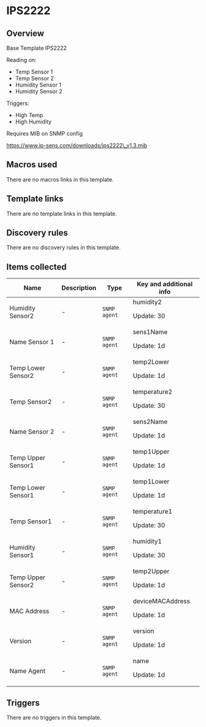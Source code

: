 # IPS2222

## Overview

Base Template IPS2222


Reading on:


* Temp Sensor 1
* Temp Sensor 2
* Humidity Sensor 1
* Humidity Sensor 2


Triggers:


* High Temp
* High Humidity


 


Requires MIB on SNMP config


https://www.ip-sens.com/downloads/ips2222\_v1.3.mib



## Macros used

There are no macros links in this template.

## Template links

There are no template links in this template.

## Discovery rules

There are no discovery rules in this template.

## Items collected

|Name|Description|Type|Key and additional info|
|----|-----------|----|----|
|Humidity Sensor2|<p>-</p>|`SNMP agent`|humidity2<p>Update: 30</p>|
|Name Sensor 1|<p>-</p>|`SNMP agent`|sens1Name<p>Update: 1d</p>|
|Temp Lower Sensor2|<p>-</p>|`SNMP agent`|temp2Lower<p>Update: 1d</p>|
|Temp Sensor2|<p>-</p>|`SNMP agent`|temperature2<p>Update: 30</p>|
|Name Sensor 2|<p>-</p>|`SNMP agent`|sens2Name<p>Update: 1d</p>|
|Temp Upper Sensor1|<p>-</p>|`SNMP agent`|temp1Upper<p>Update: 1d</p>|
|Temp Lower Sensor1|<p>-</p>|`SNMP agent`|temp1Lower<p>Update: 1d</p>|
|Temp Sensor1|<p>-</p>|`SNMP agent`|temperature1<p>Update: 30</p>|
|Humidity Sensor1|<p>-</p>|`SNMP agent`|humidity1<p>Update: 30</p>|
|Temp Upper Sensor2|<p>-</p>|`SNMP agent`|temp2Upper<p>Update: 1d</p>|
|MAC Address|<p>-</p>|`SNMP agent`|deviceMACAddress<p>Update: 1d</p>|
|Version|<p>-</p>|`SNMP agent`|version<p>Update: 1d</p>|
|Name Agent|<p>-</p>|`SNMP agent`|name<p>Update: 1d</p>|
## Triggers

There are no triggers in this template.

